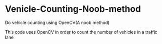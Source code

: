 # Venicle-Counting-Noob-method
Do vehicle counting using OpenCV(A noob method)


This code uses OpenCV in order to count the number of vehicles in a traffic lane
